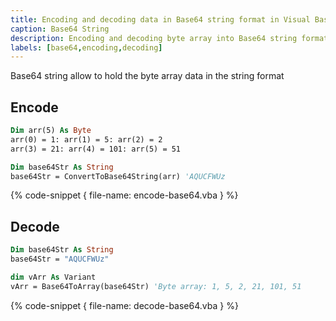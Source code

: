 ```yaml
---
title: Encoding and decoding data in Base64 string format in Visual Basic 6 (VBA)
caption: Base64 String
description: Encoding and decoding byte array into Base64 string format in Visual Basic 6 (VBA)
labels: [base64,encoding,decoding]
---
```

Base64 string allow to hold the byte array data in the string format

## Encode

~~~vb
Dim arr(5) As Byte
arr(0) = 1: arr(1) = 5: arr(2) = 2
arr(3) = 21: arr(4) = 101: arr(5) = 51

Dim base64Str As String
base64Str = ConvertToBase64String(arr) 'AQUCFWUz
~~~

{% code-snippet { file-name: encode-base64.vba } %}

## Decode

~~~vb
Dim base64Str As String
base64Str = "AQUCFWUz"

dim vArr As Variant
vArr = Base64ToArray(base64Str) 'Byte array: 1, 5, 2, 21, 101, 51
~~~

{% code-snippet { file-name: decode-base64.vba } %}